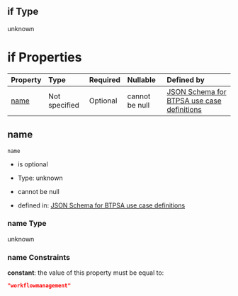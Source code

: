 ## if Type

unknown

# if Properties

| Property      | Type          | Required | Nullable       | Defined by                                                                                                                                                                                                          |
| :------------ | :------------ | :------- | :------------- | :------------------------------------------------------------------------------------------------------------------------------------------------------------------------------------------------------------------ |
| [name](#name) | Not specified | Optional | cannot be null | [JSON Schema for BTPSA use case definitions](btpsa-usecase-properties-services-items-allof-1-then-allof-121-if-properties-name.md "undefined#/properties/services/items/allOf/1/then/allOf/121/if/properties/name") |

## name



`name`

*   is optional

*   Type: unknown

*   cannot be null

*   defined in: [JSON Schema for BTPSA use case definitions](btpsa-usecase-properties-services-items-allof-1-then-allof-121-if-properties-name.md "undefined#/properties/services/items/allOf/1/then/allOf/121/if/properties/name")

### name Type

unknown

### name Constraints

**constant**: the value of this property must be equal to:

```json
"workflowmanagement"
```
